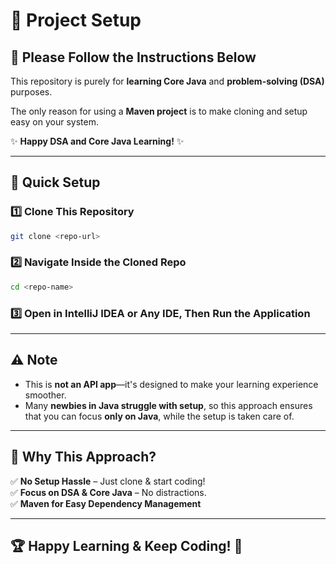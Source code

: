 # 🚀 Project Setup

## 📖 Please Follow the Instructions Below

This repository is purely for **learning Core Java** and **problem-solving (DSA)** purposes.

The only reason for using a **Maven project** is to make cloning and setup easy on your system.

✨ **Happy DSA and Core Java Learning!** ✨

---

## 🔧 Quick Setup

### 1️⃣ Clone This Repository
```sh
git clone <repo-url>
```  

### 2️⃣ Navigate Inside the Cloned Repo
```sh
cd <repo-name>
```  

### 3️⃣ Open in IntelliJ IDEA or Any IDE, Then Run the Application

---

## ⚠️ Note

- This is **not an API app**—it's designed to make your learning experience smoother.
- Many **newbies in Java struggle with setup**, so this approach ensures that you can focus **only on Java**, while the setup is taken care of.

---

## 🎯 Why This Approach?

✅ **No Setup Hassle** – Just clone & start coding!  
✅ **Focus on DSA & Core Java** – No distractions.  
✅ **Maven for Easy Dependency Management**

---

## 🏆 Happy Learning & Keep Coding! 🚀  
